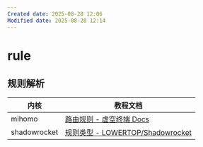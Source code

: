 ```yaml
---
Created date: 2025-08-28 12:06
Modified date: 2025-08-28 12:14
---
```

# rule

## 规则解析

| 内核           | 教程文档                                                                                                                             |
| ------------ | -------------------------------------------------------------------------------------------------------------------------------- |
| mihomo       | [路由规则 - 虚空终端 Docs](https://wiki.metacubex.one/config/rules/)                                                                     |
| shadowrocket | [规则类型 - LOWERTOP/Shadowrocket](https://github.com/LOWERTOP/Shadowrocket?tab=readme-ov-file#%E8%A7%84%E5%88%99%E7%B1%BB%E5%9E%8B) |
